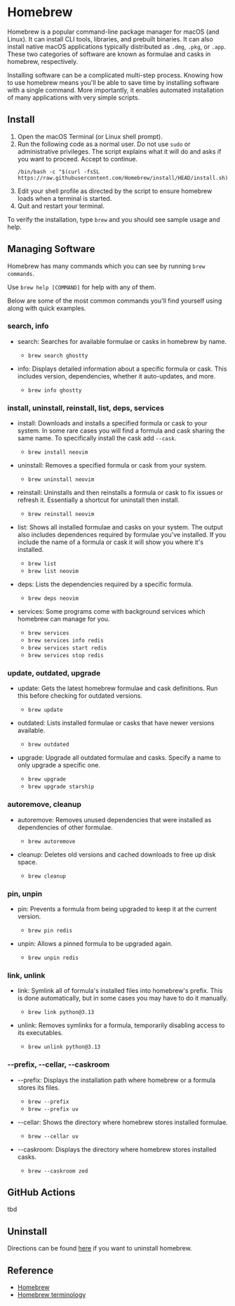 # Homebrew

Homebrew is a popular command-line package manager for macOS (and Linux).  It can install CLI tools, libraries, and prebuilt binaries.  It can also install native macOS applications typically distributed as `.dmg`, `.pkg`, or `.app`.  These two categories of software are known as formulae and casks in homebrew, respectively.

Installing software can be a complicated multi-step process.  Knowing how to use homebrew means you'll be able to save time by installing software with a single command.  More importantly, it enables automated installation of many applications with very simple scripts.

## Install

1. Open the macOS Terminal (or Linux shell prompt).
1. Run the following code as a normal user.  Do not use `sudo` or administrative privileges.  The script explains what it will do and asks if you want to proceed.  Accept to continue.
    ```
    /bin/bash -c "$(curl -fsSL https://raw.githubusercontent.com/Homebrew/install/HEAD/install.sh)"
    ```
1. Edit your shell profile as directed by the script to ensure homebrew loads when a terminal is started.
1. Quit and restart your terminal.

To verify the installation, type `brew` and you should see sample usage and help.

## Managing Software

Homebrew has many commands which you can see by running `brew commands`.

Use `brew help [COMMAND]` for help with any of them.

Below are some of the most common commands you'll find yourself using along with quick examples.

### search, info

- search: Searches for available formulae or casks in homebrew by name.
    - `brew search ghostty`

- info: Displays detailed information about a specific formula or cask.  This includes version, dependencies, whether it auto-updates, and more.
    - `brew info ghostty`

### install, uninstall, reinstall, list, deps, services

- install: Downloads and installs a specified formula or cask to your system.  In some rare cases you will find a formula and cask sharing the same name.  To specifically install the cask add `--cask`.
    - `brew install neovim`

- uninstall: Removes a specified formula or cask from your system.
    - `brew uninstall neovim`

- reinstall: Uninstalls and then reinstalls a formula or cask to fix issues or refresh it.  Essentially a shortcut for uninstall then install.
    - `brew reinstall neovim`

- list: Shows all installed formulae and casks on your system.  The output also includes dependences required by formulae you've installed.  If you include the name of a formula or cask it will show you where it's installed.
    - `brew list`
    - `brew list neovim`

- deps: Lists the dependencies required by a specific formula.
    - `brew deps neovim`

- services: Some programs come with background services which homebrew can manage for you.
    - `brew services`
    - `brew services info redis`
    - `brew services start redis`
    - `brew services stop redis`

### update, outdated, upgrade

- update: Gets the latest homebrew formulae and cask definitions.  Run this before checking for outdated versions.
    - `brew update`

- outdated: Lists installed formulae or casks that have newer versions available.
    - `brew outdated`

- upgrade: Upgrade all outdated formulae and casks.  Specify a name to only upgrade a specific one.
    - `brew upgrade`
    - `brew upgrade starship`

### autoremove, cleanup

- autoremove: Removes unused dependencies that were installed as dependencies of other formulae.
    - `brew autoremove`

- cleanup: Deletes old versions and cached downloads to free up disk space.
    - `brew cleanup`

### pin, unpin

- pin: Prevents a formula from being upgraded to keep it at the current version.
    - `brew pin redis`

- unpin: Allows a pinned formula to be upgraded again.
    - `brew unpin redis`

### link, unlink

- link: Symlink all of formula's installed files into homebrew's prefix. This is done
automatically, but in some cases you may have to do it manually.
    - `brew link python@3.13`

- unlink: Removes symlinks for a formula, temporarily disabling access to its executables.
    - `brew unlink python@3.13`

### --prefix, --cellar, --caskroom

- --prefix: Displays the installation path where homebrew or a formula stores its files.
    - `brew --prefix`
    - `brew --prefix uv`

- --cellar: Shows the directory where homebrew stores installed formulae.
    - `brew --cellar uv`

- --caskroom: Displays the directory where homebrew stores installed casks.
    - `brew --caskroom zed`

## GitHub Actions

tbd

## Uninstall

Directions can be found [here](https://github.com/homebrew/install#uninstall-homebrew) if you want to uninstall homebrew.

## Reference

- [Homebrew](https://brew.sh)
- [Homebrew terminology](https://docs.brew.sh/Formula-Cookbook#homebrew-terminology)
